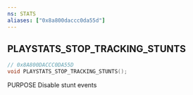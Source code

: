 ```yaml
---
ns: STATS
aliases: ["0x8a800daccc0da55d"]
---
```

## PLAYSTATS_STOP_TRACKING_STUNTS

```c
// 0x8A800DACCC0DA55D
void PLAYSTATS_STOP_TRACKING_STUNTS();
```

PURPOSE Disable stunt events

